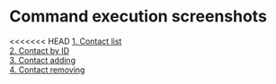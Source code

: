 <h1>Command execution screenshots</h1>
<<<<<<< HEAD
<a href="https://monosnap.com/file/DA8M8P1IJEwocfBM2DjLGZL69O0KYN" rel="noopener noreferrer" target="_blank">1. Contact list</a>
</br>
<a href="https://monosnap.com/file/z8PnBoV5bzz9eaIoQNcMBXAbyIAsqe" rel="noopener noreferrer" target="_blank">2. Contact by ID</a>
</br>
<a href="https://monosnap.com/file/GCtTF7HDoiJgZ3j61yzYHcwmtTofcL" rel="noopener noreferrer" target="_blank">3. Contact adding</a>
</br>
<a href="https://monosnap.com/file/VjwjRPrPAKpqEYtlDZUKKVOhtetlAO" rel="noopener noreferrer" target="_blank">4. Contact removing</a>


